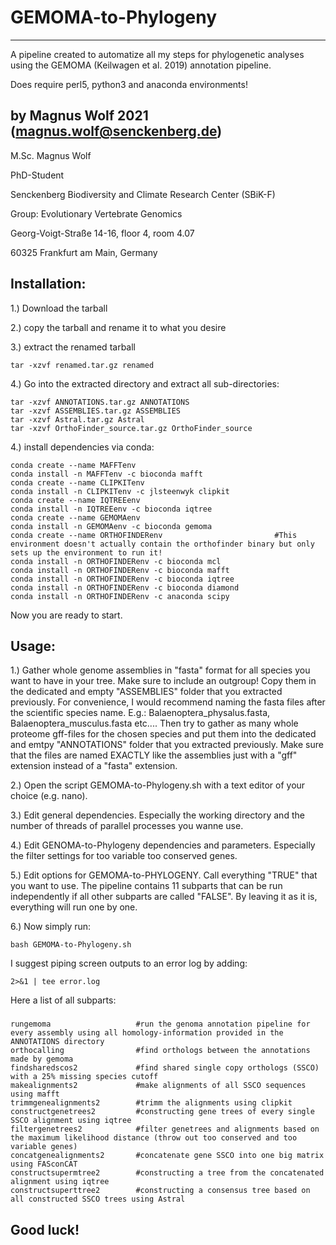 # GEMOMA-to-Phylogeny
-------------------------------

A pipeline created to automatize all my steps for phylogenetic analyses using the GEMOMA (Keilwagen et al. 
2019) annotation pipeline.

Does require perl5, python3 and anaconda environments!

by Magnus Wolf 2021 (magnus.wolf@senckenberg.de)
-------------------------------
M.Sc. Magnus Wolf

PhD-Student

Senckenberg Biodiversity and Climate Research Center (SBiK-F)

Group: Evolutionary Vertebrate Genomics

Georg-Voigt-Straße 14-16, floor 4, room 4.07

60325 Frankfurt am Main, Germany

Installation:
-------------------------------
1.) Download the tarball

2.) copy the tarball and rename it to what you desire

3.) extract the renamed tarball

    tar -xzvf renamed.tar.gz renamed
    
4.) Go into the extracted directory and extract all sub-directories:

    tar -xzvf ANNOTATIONS.tar.gz ANNOTATIONS
    tar -xzvf ASSEMBLIES.tar.gz ASSEMBLIES
    tar -xzvf Astral.tar.gz Astral
    tar -xzvf OrthoFinder_source.tar.gz OrthoFinder_source

4.) install dependencies via conda:

    conda create --name MAFFTenv
    conda install -n MAFFTenv -c bioconda mafft 
    conda create --name CLIPKITenv
    conda install -n CLIPKITenv -c jlsteenwyk clipkit
    conda create --name IQTREEenv
    conda install -n IQTREEenv -c bioconda iqtree
    conda create --name GEMOMAenv
    conda install -n GEMOMAenv -c bioconda gemoma
    conda create --name ORTHOFINDERenv                         #This environment doesn't actually contain the orthofinder binary but only sets up the environment to run it!
    conda install -n ORTHOFINDERenv -c bioconda mcl
    conda install -n ORTHOFINDERenv -c bioconda mafft
    conda install -n ORTHOFINDERenv -c bioconda iqtree
    conda install -n ORTHOFINDERenv -c bioconda diamond
    conda install -n ORTHOFINDERenv -c anaconda scipy

Now you are ready to start.

Usage:
-------------------------------
1.) Gather whole genome assemblies in "fasta" format for all species you want to have in your tree. Make sure to include an
outgroup! Copy them in the dedicated and empty "ASSEMBLIES" folder that you extracted previously. For convenience, I would 
recommend naming the fasta files after the scientific species name. E.g.: Balaenoptera_physalus.fasta, Balaenoptera_musculus.fasta etc.... 
Then try to gather as many whole proteome gff-files for the chosen species and put them into the 
dedicated and emtpy "ANNOTATIONS" folder that you extracted previously. Make sure that the files are named EXACTLY like
the assemblies just with a "gff" extension instead of a "fasta" extension. 

2.) Open the script GEMOMA-to-Phylogeny.sh with a text editor of your choice (e.g. nano).

3.) Edit general dependencies. Especially the working directory and the number of threads of parallel processes you wanne use.

4.) Edit GENOMA-to-Phylogeny dependencies and parameters. Especially the filter settings for too variable too conserved genes.

5.) Edit options for GEMOMA-to-PHYLOGENY. Call everything "TRUE" that you want to use. The pipeline 
contains 11 subparts that can be run independently if all other subparts are called "FALSE". By
leaving it as it is, everything will run one by one. 

6.) Now simply run:
    
    bash GEMOMA-to-Phylogeny.sh

I suggest piping screen outputs to an error log by adding: 

    2>&1 | tee error.log
 

Here a list of all subparts:
###

    rungemoma                   #run the genoma annotation pipeline for every assembly using all homology-information provided in the ANNOTATIONS directory
    orthocalling                #find orthologs between the annotations made by gemoma
    findsharedscos2             #find shared single copy orthologs (SSCO) with a 25% missing species cutoff
    makealignments2             #make alignments of all SSCO sequences using mafft
    trimmgenealignments2        #trimm the alignments using clipkit
    constructgenetrees2         #constructing gene trees of every single SSCO alignment using iqtree
    filtergenetrees2            #filter genetrees and alignments based on the maximum likelihood distance (throw out too conserved and too variable genes)
    concatgenealignments2       #concatenate gene SSCO into one big matrix using FASconCAT
    constructsupermtree2        #constructing a tree from the concatenated alignment using iqtree
    constructsuperttree2        #constructing a consensus tree based on all constructed SSCO trees using Astral 

###


Good luck!
-------------------------------
